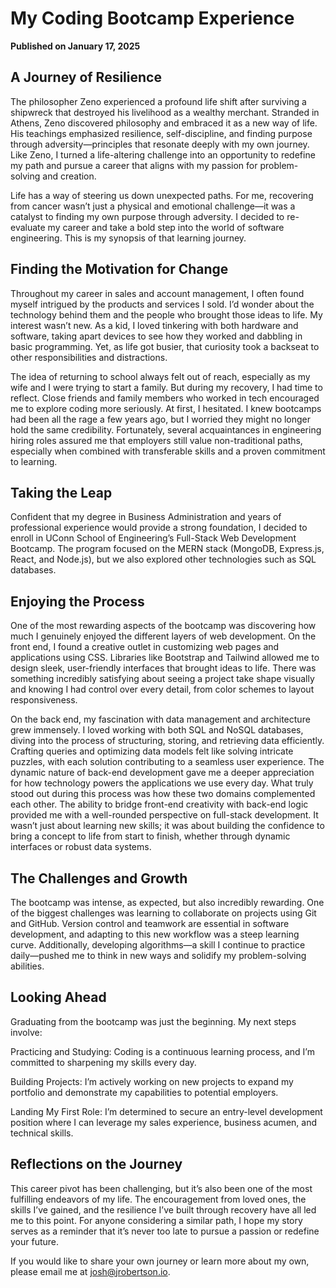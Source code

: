 # My Coding Bootcamp Experience

**Published on January 17, 2025**

## A Journey of Resilience

The philosopher Zeno experienced a profound life shift after surviving a shipwreck that destroyed his livelihood as a wealthy merchant. Stranded in Athens, Zeno discovered philosophy and embraced it as a new way of life. His teachings emphasized resilience, self-discipline, and finding purpose through adversity—principles that resonate deeply with my own journey. Like Zeno, I turned a life-altering challenge into an opportunity to redefine my path and pursue a career that aligns with my passion for problem-solving and creation.

Life has a way of steering us down unexpected paths. For me, recovering from cancer wasn’t just a physical and emotional challenge—it was a catalyst to finding my own purpose through adversity. I decided to re-evaluate my career and take a bold step into the world of software engineering. This is my synopsis of that learning journey.

## Finding the Motivation for Change

Throughout my career in sales and account management, I often found myself intrigued by the products and services I sold. I’d wonder about the technology behind them and the people who brought those ideas to life. My interest wasn’t new. As a kid, I loved tinkering with both hardware and software, taking apart devices to see how they worked and dabbling in basic programming. Yet, as life got busier, that curiosity took a backseat to other responsibilities and distractions.

The idea of returning to school always felt out of reach, especially as my wife and I were trying to start a family. But during my recovery, I had time to reflect. Close friends and family members who worked in tech encouraged me to explore coding more seriously. At first, I hesitated. I knew bootcamps had been all the rage a few years ago, but I worried they might no longer hold the same credibility. Fortunately, several acquaintances in engineering hiring roles assured me that employers still value non-traditional paths, especially when combined with transferable skills and a proven commitment to learning.

## Taking the Leap

Confident that my degree in Business Administration and years of professional experience would provide a strong foundation, I decided to enroll in UConn School of Engineering’s Full-Stack Web Development Bootcamp. The program focused on the MERN stack (MongoDB, Express.js, React, and Node.js), but we also explored other technologies such as SQL databases.

## Enjoying the Process

One of the most rewarding aspects of the bootcamp was discovering how much I genuinely enjoyed the different layers of web development. On the front end, I found a creative outlet in customizing web pages and applications using CSS. Libraries like Bootstrap and Tailwind allowed me to design sleek, user-friendly interfaces that brought ideas to life. There was something incredibly satisfying about seeing a project take shape visually and knowing I had control over every detail, from color schemes to layout responsiveness.

On the back end, my fascination with data management and architecture grew immensely. I loved working with both SQL and NoSQL databases, diving into the process of structuring, storing, and retrieving data efficiently. Crafting queries and optimizing data models felt like solving intricate puzzles, with each solution contributing to a seamless user experience. The dynamic nature of back-end development gave me a deeper appreciation for how technology powers the applications we use every day.
What truly stood out during this process was how these two domains complemented each other. The ability to bridge front-end creativity with back-end logic provided me with a well-rounded perspective on full-stack development. It wasn’t just about learning new skills; it was about building the confidence to bring a concept to life from start to finish, whether through dynamic interfaces or robust data systems.

## The Challenges and Growth

The bootcamp was intense, as expected, but also incredibly rewarding. One of the biggest challenges was learning to collaborate on projects using Git and GitHub. Version control and teamwork are essential in software development, and adapting to this new workflow was a steep learning curve. Additionally, developing algorithms—a skill I continue to practice daily—pushed me to think in new ways and solidify my problem-solving abilities.

## Looking Ahead

Graduating from the bootcamp was just the beginning. My next steps involve:

Practicing and Studying: Coding is a continuous learning process, and I’m committed to sharpening my skills every day.

Building Projects: I’m actively working on new projects to expand my portfolio and demonstrate my capabilities to potential employers.

Landing My First Role: I’m determined to secure an entry-level development position where I can leverage my sales experience, business acumen, and technical skills.

## Reflections on the Journey

This career pivot has been challenging, but it’s also been one of the most fulfilling endeavors of my life. The encouragement from loved ones, the skills I’ve gained, and the resilience I’ve built through recovery have all led me to this point. For anyone considering a similar path, I hope my story serves as a reminder that it’s never too late to pursue a passion or redefine your future.

If you would like to share your own journey or learn more about my own, please email me at josh@jrobertson.io.
